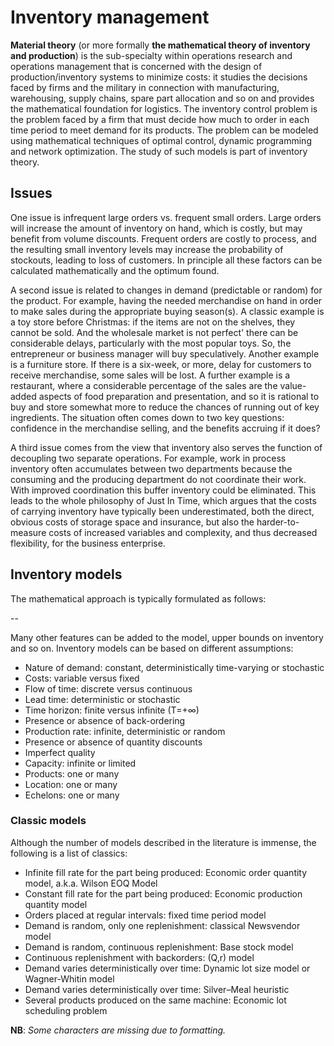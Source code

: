 # Inventory management

**Material theory** (or more formally **the mathematical theory of inventory and production**) is the sub-specialty within operations research and operations management that is concerned with the design of production/inventory systems to minimize costs: it studies the decisions faced by firms and the military in connection with manufacturing, warehousing, supply chains, spare part allocation and so on and provides the mathematical foundation for logistics. The inventory control problem is the problem faced by a firm that must decide how much to order in each time period to meet demand for its products. The problem can be modeled using mathematical techniques of optimal control, dynamic programming and network optimization. The study of such models is part of inventory theory.

## Issues
One issue is infrequent large orders vs. frequent small orders. Large orders will increase the amount of inventory on hand, which is costly, but may benefit from volume discounts. Frequent orders are costly to process, and the resulting small inventory levels may increase the probability of stockouts, leading to loss of customers. In principle all these factors can be calculated mathematically and the optimum found.

A second issue is related to changes in demand (predictable or random) for the product. For example, having the needed merchandise on hand in order to make sales during the appropriate buying season(s). A classic example is a toy store before Christmas: if the items are not on the shelves, they cannot be sold. And the wholesale market is not perfect' there can be considerable delays, particularly with the most popular toys. So, the entrepreneur or business manager will buy speculatively. Another example is a furniture store. If there is a six-week, or more, delay for customers to receive merchandise, some sales will be lost. A further example is a restaurant, where a considerable percentage of the sales are the value-added aspects of food preparation and presentation, and so it is rational to buy and store somewhat more to reduce the chances of running out of key ingredients. The situation often comes down to two key questions: confidence in the merchandise selling, and the benefits accruing if it does?

A third issue comes from the view that inventory also serves the function of decoupling two separate operations. For example, work in process inventory often accumulates between two departments because the consuming and the producing department do not coordinate their work. With improved coordination this buffer inventory could be eliminated. This leads to the whole philosophy of Just In Time, which argues that the costs of carrying inventory have typically been underestimated, both the direct, obvious costs of storage space and insurance, but also the harder-to-measure costs of increased variables and complexity, and thus decreased flexibility, for the business enterprise.

## Inventory models
The mathematical approach is typically formulated as follows: 

--

Many other features can be added to the model, upper bounds on inventory and so on. Inventory models can be based on different assumptions:
- Nature of demand: constant, deterministically time-varying or stochastic
- Costs: variable versus fixed
- Flow of time: discrete versus continuous
- Lead time: deterministic or stochastic
- Time horizon: finite versus infinite (T=+∞)
- Presence or absence of back-ordering
- Production rate: infinite, deterministic or random
- Presence or absence of quantity discounts
- Imperfect quality
- Capacity: infinite or limited
- Products: one or many
- Location: one or many
- Echelons: one or many

### **Classic models**
Although the number of models described in the literature is immense, the following is a list of classics:
- Infinite fill rate for the part being produced: Economic order quantity model, a.k.a. Wilson EOQ Model
- Constant fill rate for the part being produced: Economic production quantity model
- Orders placed at regular intervals: fixed time period model
- Demand is random, only one replenishment: classical Newsvendor model
- Demand is random, continuous replenishment: Base stock model
- Continuous replenishment with backorders: (Q,r) model
- Demand varies deterministically over time: Dynamic lot size model or Wagner-Whitin model
- Demand varies deterministically over time: Silver–Meal heuristic
- Several products produced on the same machine: Economic lot scheduling problem


**NB**: *Some characters are missing due to formatting.*